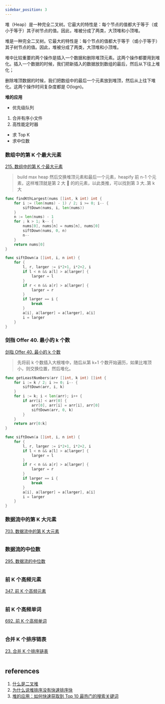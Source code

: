 ```yaml
---
sidebar_position: 3
---
```


堆（Heap）是一种完全二叉树。它最大的特性是：每个节点的值都大于等于（或小于等于）其子树节点的值。因此，堆被分成了两类，大顶堆和小顶堆。

堆是一种完全二叉树。它最大的特性是：每个节点的值都大于等于（或小于等于）其子树节点的值。因此，堆被分成了两类，大顶堆和小顶堆。

堆中比较重要的两个操作是插入一个数据和删除堆顶元素。这两个操作都要用到堆化。插入一个数据的时候，我们把新插入的数据放到数组的最后，然后从下往上堆化；

删除堆顶数据的时候，我们把数组中的最后一个元素放到堆顶，然后从上往下堆化。这两个操作时间复杂度都是 O(logn)。

**堆的应用**

- 优先级队列

1. 合并有序小文件
2. 高性能定时器

- 求 Top K
- 求中位数

### 数组中的第 K 个最大元素

[215. 数组中的第 K 个最大元素](https://leetcode.cn/problems/kth-largest-element-in-an-array)

> build max heap
> 然后交换堆顶元素和最后一个元素，heapify 前 n-1 个元素，这样堆顶就是第 2 大  的的元素，以此类推，可以找到第 3 大..第 k 大

```go
func findKthLargest(nums []int, k int) int {
	for i := (len(nums) - 1) / 2; i >= 0; i-- {
		siftDown(nums, i, len(nums))
	}
	n := len(nums) - 1
	for ; k > 1; k-- {
		nums[0], nums[n] = nums[n], nums[0]
		siftDown(nums, 0, n)
		n--
	}
	return nums[0]
}

func siftDown(a []int, i, n int) {
	for {
		l, r, larger := i*2+1, i*2+2, i
		if l < n && a[l] > a[larger] {
			larger = l
		}
		if r < n && a[r] > a[larger] {
			larger = r
		}
		if larger == i {
			break
		}
		a[i], a[larger] = a[larger], a[i]
		i = larger
	}
}
```

### 剑指 Offer 40. 最小的 k 个数

[剑指 Offer 40. 最小的 k 个数](https://leetcode.cn/problems/zui-xiao-de-kge-shu-lcof)

> 先将前 k 个数插入大根堆中，随后从第 k+1 个数开始遍历，如果比堆顶小，则交换位置，然后堆化。

```go
func getLeastNumbers(arr []int, k int) []int {
	for i := k / 2; i >= 0; i-- {
		siftDown(arr, i, k)
	}
	for i := k; i < len(arr); i++ {
		if arr[i] < arr[0] {
			arr[0], arr[i] = arr[i], arr[0]
			siftDown(arr, 0, k)
		}
	}
	return arr[0:k]
}

func siftDown(a []int, i, n int) {
	for {
		l, r, larger := i*2+1, i*2+2, i
		if l < n && a[l] > a[larger] {
			larger = l
		}
		if r < n && a[r] > a[larger] {
			larger = r
		}
		if larger == i {
			break
		}
		a[i], a[larger] = a[larger], a[i]
		i = larger
	}
}
```

### 数据流中的第 K 大元素

[703. 数据流中的第 K 大元素](https://leetcode.cn/problems/kth-largest-element-in-a-stream)

```

```

### 数据流的中位数

[295. 数据流的中位数](https://leetcode.cn/problems/find-median-from-data-stream)

```

```

### 前 K 个高频元素

[347. 前 K 个高频元素](https://leetcode.cn/problems/top-k-frequent-elements)

```

```

### 前 K 个高频单词

[692. 前 K 个高频单词](https://leetcode.cn/problems/top-k-frequent-words)

```

```

### 合并 K 个排序链表

[23. 合并 K 个排序链表](https://leetcode.cn/problems/merge-k-sorted-lists)

```

```

## references

1. [什么是二叉堆](https://blog.csdn.net/xiao__jia__jia/article/details/82755722)
1. [为什么说堆排序没有快速排序快](https://time.geekbang.org/column/article/69913)
1. [堆的应用：如何快速获取到 Top 10 最热门的搜索关键词](https://time.geekbang.org/column/article/70187)
